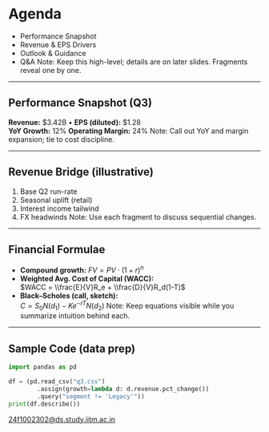 # Agenda
- Performance Snapshot <!-- .element: class="fragment" -->
- Revenue & EPS Drivers <!-- .element: class="fragment" -->
- Outlook & Guidance <!-- .element: class="fragment" -->
- Q&A <!-- .element: class="fragment" -->
Note:
Keep this high-level; details are on later slides. Fragments reveal one by one. 

---

## Performance Snapshot (Q3)
**Revenue:** \$3.42B  •  **EPS (diluted):** \$1.28  
**YoY Growth:** 12% <!-- .element: class="fragment" -->
**Operating Margin:** 24% <!-- .element: class="fragment" -->
Note:
Call out YoY and margin expansion; tie to cost discipline.

---

## Revenue Bridge (illustrative)
1. Base Q2 run-rate <!-- .element: class="fragment" -->
2. Seasonal uplift (retail) <!-- .element: class="fragment" -->
3. Interest income tailwind <!-- .element: class="fragment" -->
4. FX headwinds <!-- .element: class="fragment" -->
Note:
Use each fragment to discuss sequential changes.

---

## Financial Formulae
- **Compound growth:** $FV = PV \cdot (1+r)^n$  
- **Weighted Avg. Cost of Capital (WACC):**  
  $WACC = \\frac{E}{V}R_e + \\frac{D}{V}R_d(1-T)$
- **Black–Scholes (call, sketch):**  
  $C = S_0 N(d_1) - K e^{-rT} N(d_2)$
Note:
Keep equations visible while you summarize intuition behind each.

---

## Sample Code (data prep)
```python
import pandas as pd

df = (pd.read_csv("q3.csv")
        .assign(growth=lambda d: d.revenue.pct_change())
        .query("segment != 'Legacy'"))
print(df.describe())
```
24f1002302@ds.study.iitm.ac.in



